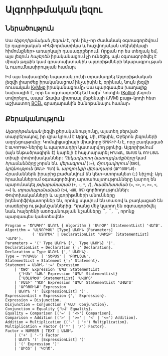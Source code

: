 # Ալգորիթմական լեզու

## Ներածություն

Սա _Ալգորիթմական լեզուն_ է, որն ինչ-որ ժամանակ օգտագործվում էր դպրոցական 
«Ինֆորմատիկա և հաշվողական տեխնիկայի հիմունքներ» առարկայի դասագրքերում։ 
Որքան որ ես տեղյակ եմ, այս լեզուն _հայերեն_ իրականացում չի ունեցել. այն 
օգտագործվել է միայն թղթին կամ գրատախտակին ալգորիթմների նկարագրության և 
ուսումնասիրության համար։

Իմ այս նախագիծը նպատակ չունի տրամադրել Ալգորիթմական լեզվի լիարժեք իրականացում 
ինչպիսին է, օրինակ, նույն լեզվի ռուսական [КуМир](https://www.niisi.ru/kumir/) 
իրականացումը։ Սա պարզապես խաղալիք նախագիծ է, որը ես օգտագործել եմ նախ՝ Կոտլին
([Kotlin](https://kotlinlang.org/)) լեզուն սովորելու, ապա՝ Ջավա վիտուալ մեքենայի
(JVM) բայթ-կոդի հետ աշխատող [BCEL](https://commons.apache.org/proper/commons-bcel/)
գրադարանին ծանոթանալու համար։





## Քերականություն

_Ալգորիթմական_ լեզվի քերականությունը, այստեղ բերված տարբերակով, իր վրա կրում 
է Ալգոլ, Սի, Բեյսիկ, Օբերոն լեզուների ազդեցությունը։ Կոմպիլյացիայի միավորը 
`ԾՐԱԳԻՐ`-ն է, որը բաղկացած է `ԱԼԳՈՐԻԹՄ`-ներից և պարտադիր կատարվող բլոկից։ 
Ալգորիթմում (այն ենթածրագիրն է) կարելի է հայտարարել `ԻՐԱԿԱՆ`, `ՏԵՔՍՏ` և `ԲՈՒԼՅԱՆ` 
տիպի փոփոխականներ։ _Ղեկավարող կառուցվածքները_ կամ _հրամանները_ չորսն են. _վերագրում_ 
(`:=`), _ճյուղավորում_ (`ԵԹԵ`), _կրկնություն_ (`ՔԱՆԻ ԴԵՌ`) և _արդյունքի վերադարձ_ 
(`ԱՐԴՅՈՒՆՔ`)։ Հրամաններն իրարից բաժանվում են կետ-ստորակետ (`;`) նիշով: Այդ հրամաններում 
օգտագործվող արտահայտությունները կարող են պարունակել _թվաբանական_ (`+`, `-`, `*`, `/`), 
_համեմատման_ (`=`, `<>`, `>`, `>=`, `<`, `<=`) և _տրամաբանական_ (`ԵՎ`, `ԿԱՄ`, `ՈՉ`) 
գործողություններ։ Փոփոխականների և ալգորիթմների անունները իդենտիֆիկատորներ են, որոնք 
սկսվում են տառով և բաղկացած են տառերից ու թվանշաններից։ Դրանց մեջ կարող են օգտագործվել 
նաև հայերենի առոգանության նշանները` `՞`, `՜`, `՛`, որոնք պարզապես կանտեսվեն։   

```
Program = 'ԾՐԱԳԻՐ' ԱՆՈՒՆ { Algorithm } 'ՍԿԻԶԲ' [StatementList] 'ՎԵՐՋ'.
Algorithm = 'ԱԼԳՈՐԻԹՄ' [Type] ԱՆՈՒՆ [Parameters] 
            ( 'ՍՏՈՐԵՎ' | DeclarationList 'ՍԿԻԶԲ' [StatementList] 'ՎԵՐՋ').
Parameters = '(' Type ԱՆՈՒՆ {',' Type ԱՆՈՒՆ} ')'.
DeclarationList = Declaration {';' Declaration}.
Declaration = Type ԱՆՈՒՆ {',' ԱՆՈՒՆ}.
Type = 'ԻՐԱԿԱՆ' | 'ՏԵՔՍՏ' | 'ԲՈՒԼՅԱՆ'. 
StatementList = Statement {';' Statement}.
Statement = ԱՆՈՒՆ ':=' Expression
    | 'ԵԹԵ' Expression 'ԱՊԱ' StatementList
      {'ԻՍԿ' 'ԵԹԵ' Expression 'ԱՊԱ' StatementList}
      ['ԱՅԼԱՊԵՍ' StatementList] 'ԱՎԱՐՏ'
    | 'ՔԱՆԻ' 'ԴԵՌ' Expression 'ԱՊԱ' StatementList 'ԱՎԱՐՏ'
    | 'ԱՐԴՅՈՒՆՔ' Expression
    | ԱՆՈՒՆ '(' [ExpressionList] ')'.
ExpressionList = Expression {',' Expression}.
Expression = Disjunction.
Disjunction = Conjunction {'ԿԱՄ' Conjunction}.
Conjunction = Equality {'ԵՎ' Equality}.
Equality = Comparison [('=' | '<>') Comparison].
Comparison = Addition [('>' | '>=' | '<' | '<=') Addition].
Addition = Multiplication {('-' | '+') Multiplication}.
Multiplication = Factor {('*' | '/') Factor}.
Factor = NUMBER | TEXT | ԱՆՈՒՆ
    | ('+' | '-') Factor
    | ԱՆՈՒՆ '(' [ExpressionList] ')'
    | '(' Expression ')'
    | 'ՃԻՇՏ' | 'ԿԵՂԾ'.
```
